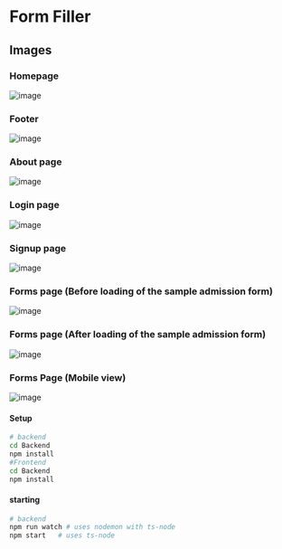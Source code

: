 # Form Filler
  
## Images  
  
### Homepage  
![image](https://user-images.githubusercontent.com/91786927/203784685-96744b6f-94c0-466b-85d4-2d2beb6fce48.png)  
  
### Footer  
![image](https://user-images.githubusercontent.com/91786927/203784734-735fee98-e490-4a3a-9358-fa47dd28bc42.png)  
  
### About page  
![image](https://user-images.githubusercontent.com/91786927/203784815-c4995221-9d11-4c7f-91b9-fa8eb08b18c8.png)  
  
### Login page  
![image](https://user-images.githubusercontent.com/91786927/203784957-f6e642d0-92aa-409b-9a20-050bff8d5b5f.png)  
  
### Signup page  
![image](https://user-images.githubusercontent.com/91786927/203785053-8005c927-8b7b-4c7a-b5a1-d5cf57498f24.png)  
  
### Forms page (Before loading of the sample admission form)  
![image](https://user-images.githubusercontent.com/91786927/203785225-abf36313-b325-4b9b-a98a-51e8f83705a3.png)  
  
### Forms page (After loading of the sample admission form)  
![image](https://user-images.githubusercontent.com/91786927/203785468-28448450-c8d2-430b-9096-0baa409748f0.png)  
  
### Forms Page (Mobile view)  
![image](https://user-images.githubusercontent.com/91786927/203785793-e3ff8eaa-0781-4224-93c0-5d13bc9f7323.png)  
  
#### Setup
  
```bash
# backend
cd Backend
npm install
#Frontend
cd Backend
npm install
```

#### starting

```bash
# backend
npm run watch # uses nodemon with ts-node
npm start  	# uses ts-node
```

